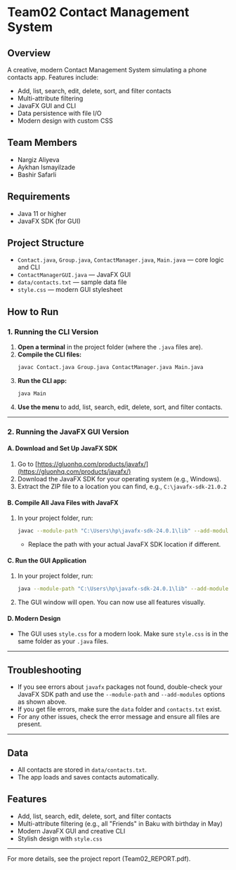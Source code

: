 # Team02 Contact Management System

## Overview
A creative, modern Contact Management System simulating a phone contacts app. Features include:
- Add, list, search, edit, delete, sort, and filter contacts
- Multi-attribute filtering
- JavaFX GUI and CLI
- Data persistence with file I/O
- Modern design with custom CSS

## Team Members
- Nargiz Aliyeva
- Aykhan Ismayilzade
- Bashir Safarli

## Requirements
- Java 11 or higher
- JavaFX SDK (for GUI)

## Project Structure
- `Contact.java`, `Group.java`, `ContactManager.java`, `Main.java` — core logic and CLI
- `ContactManagerGUI.java` — JavaFX GUI
- `data/contacts.txt` — sample data file
- `style.css` — modern GUI stylesheet

## How to Run

### 1. **Running the CLI Version**

1. **Open a terminal** in the project folder (where the `.java` files are).
2. **Compile the CLI files:**
   ```sh
   javac Contact.java Group.java ContactManager.java Main.java
   ```
3. **Run the CLI app:**
   ```sh
   java Main
   ```
4. **Use the menu** to add, list, search, edit, delete, sort, and filter contacts.

---

### 2. **Running the JavaFX GUI Version**

#### **A. Download and Set Up JavaFX SDK**
1. Go to [https://gluonhq.com/products/javafx/](https://gluonhq.com/products/javafx/)
2. Download the JavaFX SDK for your operating system (e.g., Windows).
3. Extract the ZIP file to a location you can find, e.g., `C:\javafx-sdk-21.0.2`

#### **B. Compile All Java Files with JavaFX**
1. In your project folder, run:
   ```sh
   javac --module-path "C:\Users\hp\javafx-sdk-24.0.1\lib" --add-modules javafx.controls,javafx.fxml *.java
   ```
   - Replace the path with your actual JavaFX SDK location if different.

#### **C. Run the GUI Application**
1. In your project folder, run:
   ```sh
   java --module-path "C:\Users\hp\javafx-sdk-24.0.1\lib" --add-modules javafx.controls,javafx.fxml ContactManagerGUI
   ```
2. The GUI window will open. You can now use all features visually.

#### **D. Modern Design**
- The GUI uses `style.css` for a modern look. Make sure `style.css` is in the same folder as your `.java` files.

---

## **Troubleshooting**
- If you see errors about `javafx` packages not found, double-check your JavaFX SDK path and use the `--module-path` and `--add-modules` options as shown above.
- If you get file errors, make sure the `data` folder and `contacts.txt` exist.
- For any other issues, check the error message and ensure all files are present.

---

## Data
- All contacts are stored in `data/contacts.txt`.
- The app loads and saves contacts automatically.

## Features
- Add, list, search, edit, delete, sort, and filter contacts
- Multi-attribute filtering (e.g., all "Friends" in Baku with birthday in May)
- Modern JavaFX GUI and creative CLI
- Stylish design with `style.css`

---
For more details, see the project report (Team02_REPORT.pdf). 